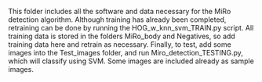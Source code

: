 This folder includes all the software and data necessary for the MiRo detection algorithm. Although training has already been completed, retraining can be done by running the HOG_w_knn_svm_TRAIN.py script. All training data is stored in the folders MiRo_body and Negatives, so add training data here and retrain as necessary. Finally, to test, add some images into the Test_images folder, and run Miro_detection_TESTING.py, which will classify using SVM. Some images are included already as sample images.
